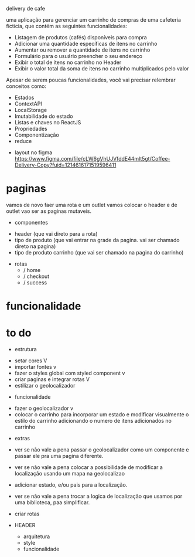 delivery de cafe

uma aplicação para gerenciar um carrinho de compras de uma cafeteria fictícia, que contém as seguintes funcionalidades:

- Listagem de produtos (cafés) disponíveis para compra
- Adicionar uma quantidade específicas de itens no carrinho
- Aumentar ou remover a quantidade de itens no carrinho
- Formulário para o usuário preencher o seu endereço
- Exibir o total de itens no carrinho no Header
- Exibir o valor total da soma de itens no carrinho multiplicados pelo valor

Apesar de serem poucas funcionalidades, você vai precisar relembrar conceitos como:

- Estados
- ContextAPI
- LocalStorage
- Imutabilidade do estado
- Listas e chaves no ReactJS
- Propriedades
- Componentização
- reduce

* layout no figma
https://www.figma.com/file/cLW6gVhUJVfddE44mlt5gt/Coffee-Delivery-Copy?fuid=1214616171519596411

# paginas
vamos de novo faer uma rota e um outlet vamos colocar o header e de outlet vao ser as paginas mutaveis.
* componentes
 - header (que vai direto para a rota)
 - tipo de produto (que vai entrar na grade da pagina. vai ser chamado direto na pagina)
 - tipo de produto carrinho (que vai ser chamado na pagina do carrinho)
* rotas
    - / home
    - / checkout
    - / success

# funcionalidade


# to do

- estrutura
* setar cores V
* importar fontes v
* fazer o styles global com styled component v
* criar paginas e integrar rotas V
* estilizar o geolocalizador

- funcionalidade
* fazer o geolocalizador v
* colocar o carrinho para incorporar um estado e modificar visualmente o estilo do carrinho adicionando o numero de itens adicionados no carrinho

- extras 
* ver se não vale a pena passar o geolocalizador como um componente e passar ele pra uma pagina diferente.
* ver se não vale a pena colocar a possibilidade de modificar a localização usando um mapa na geolocalizao
* adicionar estado, e/ou pais para a localização.
* ver se não vale a pena trocar a logica de localização que usamos por uma biblioteca, paa simplificar.




* criar rotas

* HEADER
    - arquitetura
    - style
    - funcionalidade